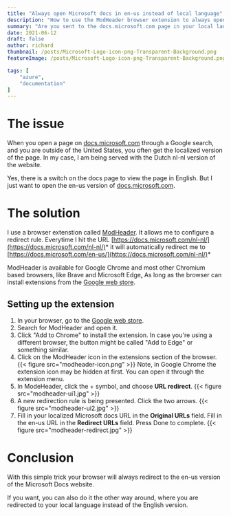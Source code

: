 ```yaml
---
title: "Always open Microsoft docs in en-us instead of local language"
description: "How to use the ModHeader browser extension to always open Microsoft docs in EN-US instead of local language."
summary: "Are you sent to the docs.microsoft.com page in your local language when opening a link on Google? In this blog post I will show you how to always use the us-en version."
date: 2021-06-12
draft: false
author: richard
thumbnail: /posts/Microsoft-Logo-icon-png-Transparent-Background.png
featureImage: /posts/Microsoft-Logo-icon-png-Transparent-Background.png

tags: [
    "azure",
    "documentation"
]
---
```


# The issue

When you open a page on [docs.microsoft.com](http://docs.microsoft) through a Google search, and you are outside of the United States, you often get the localized version of the page. In my case, I am being served with the Dutch nl-nl version of the website. 

Yes, there is a switch on the docs page to view the page in English. But I just want to open the en-us version of [docs.microsoft.com](http://docs.microsoft.com).

# The solution

I use a browser extenstion called [ModHeader](https://bewisse.com/modheader/). It allows me to configure a redirect rule. Everytime I hit the URL [https://docs.microsoft.com/nl-nl/](https://docs.microsoft.com/nl-nl/)* it will automatically redirect me to [https://docs.microsoft.com/en-us/](https://docs.microsoft.com/nl-nl/)*

ModHeader is available for Google Chrome and most other Chromium based browsers, like Brave and Microsoft Edge[.](http://edge.In) As long as the browser can install extensions from the [Google web store](https://chrome.google.com/webstore/category/extensions).

## Setting up the extension

1. In your browser, go to the [Google web store](https://chrome.google.com/webstore/category/extensions).
2. Search for ModHeader and open it. 
3. Click "Add to Chrome" to install the extension. In case you're using a different browser, the button might be called "Add to Edge" or something similar.
4. Click on the ModHeader icon in the extensions section of the browser.
    {{< figure src="modheader-icon.png" >}}
    Note, in Google Chrome the extension icon may be hidden at first. You can open it through the extension menu. 
5. In ModeHeader, click the + symbol, and choose **URL redirect**.
    {{< figure src="modheader-ui1.jpg" >}}
6. A new redirection rule is being presented. Click the two arrows.
    {{< figure src="modheader-ui2.jpg" >}}
7. Fill in your localized Microsoft docs URL in the **Original URLs** field. Fill in the en-us URL in the **Redirect URLs** field. Press Done to complete.
    {{< figure src="modheader-redirect.jpg" >}}

# Conclusion

With this simple trick your browser will always redirect to the en-us version of the Microsoft Docs website. 

If you want, you can also do it the other way around, where you are redirected to your local language instead of the English version.